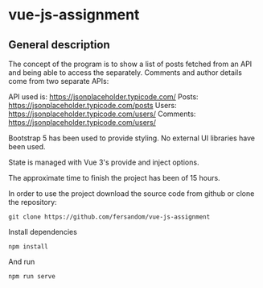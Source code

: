 # vue-js-assignment

## General description
The concept of the program is to show a list of posts fetched from an API and being able to access the separately.
Comments and author details come from two separate APIs:

API used is: https://jsonplaceholder.typicode.com/
Posts: https://jsonplaceholder.typicode.com/posts
Users: https://jsonplaceholder.typicode.com/users/
Comments: https://jsonplaceholder.typicode.com/users/

Bootstrap 5 has been used to provide styling. No external UI libraries have been used.

State is managed with Vue 3's provide and inject options. 

The approximate time to finish the project has been of 15 hours.

In order to use the project download the source code from github or clone the repository:
```
git clone https://github.com/fersandom/vue-js-assignment
```
Install dependencies
```
npm install
```
And run
```
npm run serve
```

